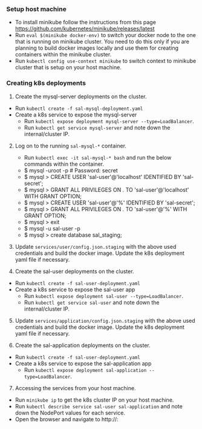 ### Setup host machine
- To install minikube follow the instructions from this page https://github.com/kubernetes/minikube/releases/latest
- Run `eval $(minikube docker-env)` to switch your docker node to the one that is running on minikube cluster. You need to do this only if you are planning to build docker images locally and use them for creating containers within the minikube cluster.
- Run `kubectl config use-context minikube` to switch context to minikube cluster that is setup on your host machine.

### Creating k8s deployments

1. Create the mysql-server deployments on the cluster.
  - Run `kubectl create -f sal-mysql-deployment.yaml`
  - Create a k8s service to expose the mysql-server
    - Run `kubectl expose deployment mysql-server --type=LoadBalancer`.
    - Run `kubectl get service mysql-server` and note down the internal/cluster IP.

2. Log on to the running `sal-mysql-*` container.
   - Run `kubectl exec -it sal-mysql-* bash` and run the below commands within the container.
   - $ mysql -uroot -p # Password: secret
   - $ mysql > CREATE USER 'sal-user'@'localhost' IDENTIFIED BY 'sal-secret';
   - $ mysql > GRANT ALL PRIVILEGES ON *.* TO 'sal-user'@'localhost' WITH GRANT OPTION;
   - $ mysql > CREATE USER 'sal-user'@'%' IDENTIFIED BY 'sal-secret';
   - $ mysql > GRANT ALL PRIVILEGES ON *.* TO 'sal-user'@'%' WITH GRANT OPTION;
   - $ mysql > exit
   - $ mysql -u sal-user -p
   - $ mysql > create database sal_staging;

3. Update `services/user/config.json.staging` with the above used credentials and
build the docker image. Update the k8s deployment yaml file if necessary.

4. Create the sal-user deployments on the cluster.
  - Run `kubectl create -f sal-user-deployment.yaml`
  - Create a k8s service to expose the sal-user app
    - Run `kubectl expose deployment sal-user --type=LoadBalancer`.
    - Run `kubectl get service sal-user` and note down the internal/cluster IP.

5. Update `services/application/config.json.staging` with the above used credentials and
build the docker image. Update the k8s deployment yaml file if necessary.

6. Create the sal-application deployments on the cluster.
  - Run `kubectl create -f sal-user-deployment.yaml`
  - Create a k8s service to expose the sal-application app
    - Run `kubectl expose deployment sal-application --type=LoadBalancer`.

7. Accessing the services from your host machine.
  - Run `minikube ip` to get the k8s cluster IP on your host machine.
  - Run `kubectl describe service sal-user sal-application` and note down the NodePort values for each service.
  - Open the browser and navigate to http://<minikube-ip-here>:<NodePort>
